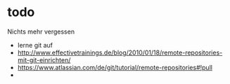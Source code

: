 todo
====

Nichts mehr vergessen

- lerne git auf 
- http://www.effectivetrainings.de/blog/2010/01/18/remote-repositories-mit-git-einrichten/
- https://www.atlassian.com/de/git/tutorial/remote-repositories#!pull
- 
